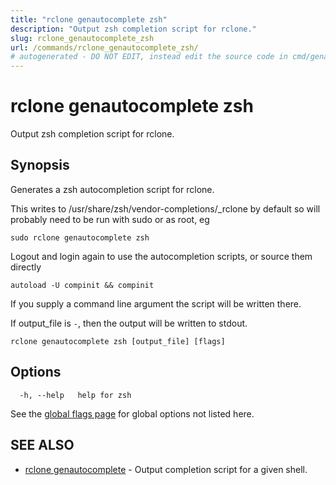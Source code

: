 ```yaml
---
title: "rclone genautocomplete zsh"
description: "Output zsh completion script for rclone."
slug: rclone_genautocomplete_zsh
url: /commands/rclone_genautocomplete_zsh/
# autogenerated - DO NOT EDIT, instead edit the source code in cmd/genautocomplete/zsh/ and as part of making a release run "make commanddocs"
---
```

# rclone genautocomplete zsh

Output zsh completion script for rclone.

## Synopsis


Generates a zsh autocompletion script for rclone.

This writes to /usr/share/zsh/vendor-completions/_rclone by default so will
probably need to be run with sudo or as root, eg

    sudo rclone genautocomplete zsh

Logout and login again to use the autocompletion scripts, or source
them directly

    autoload -U compinit && compinit

If you supply a command line argument the script will be written
there.

If output_file is `-`, then the output will be written to stdout.

```
rclone genautocomplete zsh [output_file] [flags]
```

## Options

```
  -h, --help   help for zsh
```

See the [global flags page](/flags/) for global options not listed here.

## SEE ALSO

* [rclone genautocomplete](/commands/rclone_genautocomplete/)	 - Output completion script for a given shell.

